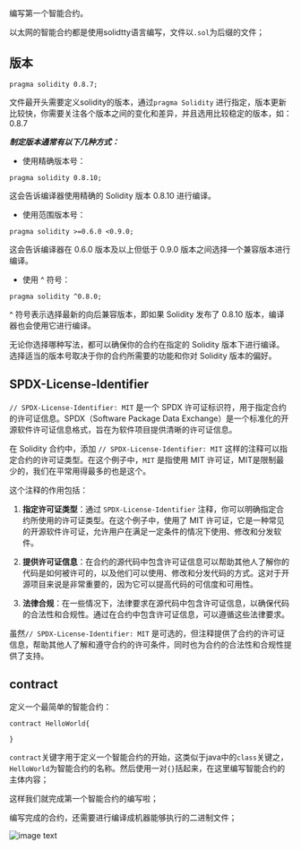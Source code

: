 编写第一个智能合约。

以太网的智能合约都是使用solidtty语言编写，文件以`.sol`为后缀的文件；

## 版本
```
pragma solidity 0.8.7;
```
文件最开头需要定义solidity的版本，通过`pragma Solidity` 进行指定，版本更新比较快，你需要关注各个版本之间的变化和差异，并且选用比较稳定的版本，如：0.8.7

***制定版本通常有以下几种方式：***
- 使用精确版本号：
```
pragma solidity 0.8.10;
```
这会告诉编译器使用精确的 Solidity 版本 0.8.10 进行编译。
- 使用范围版本号：
```
pragma solidity >=0.6.0 <0.9.0;
```
这会告诉编译器在 0.6.0 版本及以上但低于 0.9.0 版本之间选择一个兼容版本进行编译。
- 使用 ^ 符号：
```
pragma solidity ^0.8.0;
```
^ 符号表示选择最新的向后兼容版本，即如果 Solidity 发布了 0.8.10 版本，编译器也会使用它进行编译。

无论你选择哪种写法，都可以确保你的合约在指定的 Solidity 版本下进行编译。选择适当的版本号取决于你的合约所需要的功能和你对 Solidity 版本的偏好。

## SPDX-License-Identifier
`// SPDX-License-Identifier: MIT` 是一个 SPDX 许可证标识符，用于指定合约的许可证信息。SPDX（Software Package Data Exchange）是一个标准化的开源软件许可证信息格式，旨在为软件项目提供清晰的许可证信息。

在 Solidity 合约中，添加 `// SPDX-License-Identifier: MIT` 这样的注释可以指定合约的许可证类型。在这个例子中，`MIT` 是指使用 MIT 许可证，MIT是限制最少的，我们在平常用得最多的也是这个。

这个注释的作用包括：

1. **指定许可证类型**：通过 `SPDX-License-Identifier` 注释，你可以明确指定合约所使用的许可证类型。在这个例子中，使用了 MIT 许可证，它是一种常见的开源软件许可证，允许用户在满足一定条件的情况下使用、修改和分发软件。

2. **提供许可证信息**：在合约的源代码中包含许可证信息可以帮助其他人了解你的代码是如何被许可的，以及他们可以使用、修改和分发代码的方式。这对于开源项目来说是非常重要的，因为它可以提高代码的可信度和可用性。

3. **法律合规**：在一些情况下，法律要求在源代码中包含许可证信息，以确保代码的合法性和合规性。通过在合约中包含许可证信息，可以遵循这些法律要求。

虽然`// SPDX-License-Identifier: MIT` 是可选的，但注释提供了合约的许可证信息，帮助其他人了解和遵守合约的许可条件，同时也为合约的合法性和合规性提供了支持。

## contract

定义一个最简单的智能合约：
```
contract HelloWorld{
    
}
```
`contract`关键字用于定义一个智能合约的开始，这类似于java中的`class`关键之，`HelloWorld`为智能合约的名称。然后使用一对`{}`括起来，在这里编写智能合约的主体内容；

这样我们就完成第一个智能合约的编写啦；

编写完成的合约，还需要进行编译成机器能够执行的二进制文件；

![image text](https://www.baidu.com)

```

```
